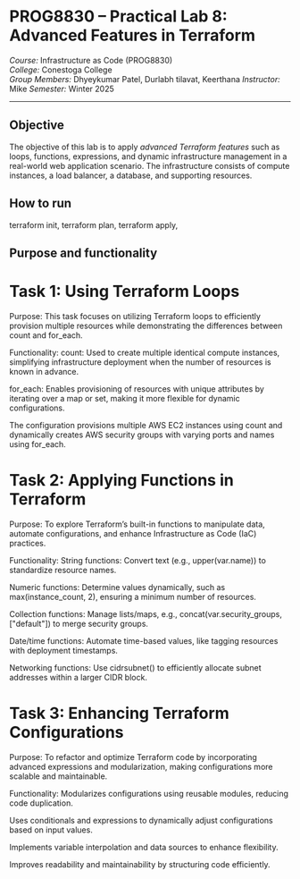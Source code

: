 # PROG8830 – Practical Lab 8: Advanced Features in Terraform

*Course:* Infrastructure as Code (PROG8830)  
*College:* Conestoga College  
*Group Members:* Dhyeykumar Patel, Durlabh tilavat, Keerthana 
*Instructor:* Mike 
*Semester:* Winter 2025  

---

## Objective

The objective of this lab is to apply *advanced Terraform features* such as loops, functions, expressions, and dynamic infrastructure management in a real-world web application scenario. The infrastructure consists of compute instances, a load balancer, a database, and supporting resources.

## How to run
terraform init,
terraform plan,
terraform apply,

## Purpose and functionality
# Task 1: Using Terraform Loops
Purpose:
This task focuses on utilizing Terraform loops to efficiently provision multiple resources while demonstrating the differences between count and for_each.

Functionality:
count: Used to create multiple identical compute instances, simplifying infrastructure deployment when the number of resources is known in advance.

for_each: Enables provisioning of resources with unique attributes by iterating over a map or set, making it more flexible for dynamic configurations.

The configuration provisions multiple AWS EC2 instances using count and dynamically creates AWS security groups with varying ports and names using for_each.

# Task 2: Applying Functions in Terraform
Purpose:
To explore Terraform’s built-in functions to manipulate data, automate configurations, and enhance Infrastructure as Code (IaC) practices.

Functionality:
String functions: Convert text (e.g., upper(var.name)) to standardize resource names.

Numeric functions: Determine values dynamically, such as max(instance_count, 2), ensuring a minimum number of resources.

Collection functions: Manage lists/maps, e.g., concat(var.security_groups, ["default"]) to merge security groups.

Date/time functions: Automate time-based values, like tagging resources with deployment timestamps.

Networking functions: Use cidrsubnet() to efficiently allocate subnet addresses within a larger CIDR block.

# Task 3: Enhancing Terraform Configurations
Purpose:
To refactor and optimize Terraform code by incorporating advanced expressions and modularization, making configurations more scalable and maintainable.

Functionality:
Modularizes configurations using reusable modules, reducing code duplication.

Uses conditionals and expressions to dynamically adjust configurations based on input values.

Implements variable interpolation and data sources to enhance flexibility.

Improves readability and maintainability by structuring code efficiently.


